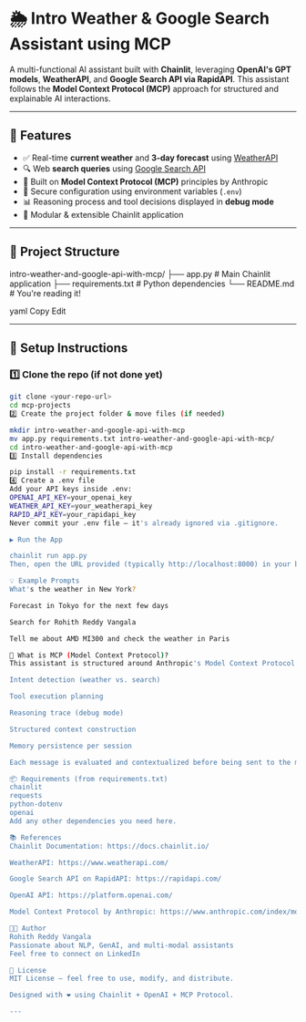 # 🌦️ Intro Weather & Google Search Assistant using MCP

A multi-functional AI assistant built with **Chainlit**, leveraging **OpenAI's GPT models**, **WeatherAPI**, and **Google Search API via RapidAPI**. This assistant follows the **Model Context Protocol (MCP)** approach for structured and explainable AI interactions.

---

## 🚀 Features

- ✅ Real-time **current weather** and **3-day forecast** using [WeatherAPI](https://www.weatherapi.com/)
- 🔍 Web **search queries** using [Google Search API](https://rapidapi.com/)
- 🧠 Built on **Model Context Protocol (MCP)** principles by Anthropic
- 🔐 Secure configuration using environment variables (`.env`)
- 📊 Reasoning process and tool decisions displayed in **debug mode**
- 🧩 Modular & extensible Chainlit application

---

## 📁 Project Structure

intro-weather-and-google-api-with-mcp/ ├── app.py # Main Chainlit application ├── requirements.txt # Python dependencies └── README.md # You're reading it!

yaml
Copy
Edit

---

## 🔧 Setup Instructions

### 1️⃣ Clone the repo (if not done yet)
```bash
git clone <your-repo-url>
cd mcp-projects
2️⃣ Create the project folder & move files (if needed)

mkdir intro-weather-and-google-api-with-mcp
mv app.py requirements.txt intro-weather-and-google-api-with-mcp/
cd intro-weather-and-google-api-with-mcp
3️⃣ Install dependencies

pip install -r requirements.txt
4️⃣ Create a .env file
Add your API keys inside .env:
OPENAI_API_KEY=your_openai_key
WEATHER_API_KEY=your_weatherapi_key
RAPID_API_KEY=your_rapidapi_key
Never commit your .env file – it's already ignored via .gitignore.

▶️ Run the App

chainlit run app.py
Then, open the URL provided (typically http://localhost:8000) in your browser.

💡 Example Prompts
What's the weather in New York?

Forecast in Tokyo for the next few days

Search for Rohith Reddy Vangala

Tell me about AMD MI300 and check the weather in Paris

🧠 What is MCP (Model Context Protocol)?
This assistant is structured around Anthropic's Model Context Protocol (MCP) – a systematic approach to multi-function LLM agents. It includes:

Intent detection (weather vs. search)

Tool execution planning

Reasoning trace (debug mode)

Structured context construction

Memory persistence per session

Each message is evaluated and contextualized before being sent to the model, ensuring consistent and transparent decision-making.

📦 Requirements (from requirements.txt)
chainlit
requests
python-dotenv
openai
Add any other dependencies you need here.

📚 References
Chainlit Documentation: https://docs.chainlit.io/

WeatherAPI: https://www.weatherapi.com/

Google Search API on RapidAPI: https://rapidapi.com/

OpenAI API: https://platform.openai.com/

Model Context Protocol by Anthropic: https://www.anthropic.com/index/model-context-protocol

👨‍💻 Author
Rohith Reddy Vangala
Passionate about NLP, GenAI, and multi-modal assistants
Feel free to connect on LinkedIn

📜 License
MIT License – feel free to use, modify, and distribute.

Designed with ❤️ using Chainlit + OpenAI + MCP Protocol.

---

